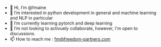 - 👋 Hi, I’m @fmaine
- 👀 I’m interested in python development in general and machine learning and NLP in particular 
- 🌱 I’m currently learning pytorch and deep learning
- 💞️ I’m not looking to activuely collaborate, however, I'm open to discussions.
- 📫 How to reach me : fm@freedom-partners.com

<!---
fmaine/fmaine is a ✨ special ✨ repository because its `README.md` (this file) appears on your GitHub profile.
You can click the Preview link to take a look at your changes.
--->

